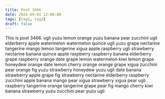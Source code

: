 ```yaml
---
title: Post 3466
date: 2024-09-01 12:00:00
tags: [tag1, tag2]
draft: false
---
```

This is post 3466.
ugli
yuzu
lemon
orange
yuzu
banana
pear
zucchini
ugli
elderberry
apple
watermelon
watermelon
quince
ugli
yuzu
grape
nectarine
tangerine
mango
lemon
tangerine
xigua
apple
raspberry
ugli
strawberry
nectarine
banana
quince
apple
raspberry
raspberry
banana
elderberry
grape
raspberry
orange
date
grape
lemon
watermelon
kiwi
lemon
grape
honeydew
orange
date
lemon
cherry
orange
orange
grape
xigua
zucchini
pear
orange
fig
yuzu
strawberry
honeydew
yuzu
ugli
date
banana
strawberry
apple
grape
fig
strawberry
nectarine
elderberry
raspberry
zucchini
apple
banana
mango
pear
xigua
strawberry
xigua
pear
ugli
raspberry
tangerine
orange
tangerine
grape
pear
fig
mango
cherry
kiwi
banana
strawberry
yuzu
zucchini
pear
yuzu
ugli
